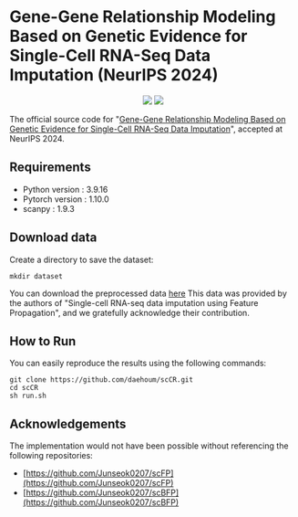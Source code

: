 # Gene-Gene Relationship Modeling Based on Genetic Evidence for Single-Cell RNA-Seq Data Imputation (NeurIPS 2024)

<p align="center">
    <a href="https://pytorch.org/" alt="PyTorch">
    <img src="https://img.shields.io/badge/PyTorch-%23EE4C2C.svg?e&logo=PyTorch&logoColor=white" /></a>
    <img src="https://img.shields.io/badge/-NeurIPS_2024-blue" />

The official source code for "[Gene-Gene Relationship Modeling Based on Genetic Evidence for Single-Cell RNA-Seq Data Imputation](https://openreview.net/forum?id=gW0znG5JCG)", accepted at NeurIPS 2024.

## Requirements
- Python version : 3.9.16
- Pytorch version : 1.10.0
- scanpy : 1.9.3

## Download data

Create a directory to save the dataset:
```
mkdir dataset
```

You can download the preprocessed data [here](https://www.dropbox.com/sh/eaujyhthxjs0d5g/AADzvVv-h2yYWaoOfs1sybKea?dl=0)
This data was provided by the authors of "Single-cell RNA-seq data imputation using Feature Propagation", and we gratefully acknowledge their contribution.

## How to Run

You can easily reproduce the results using the following commands:
```
git clone https://github.com/daehoum/scCR.git
cd scCR
sh run.sh
```

## Acknowledgements

The implementation would not have been possible without referencing the following repositories:
- [https://github.com/Junseok0207/scFP](https://github.com/Junseok0207/scFP)
- [https://github.com/Junseok0207/scBFP](https://github.com/Junseok0207/scBFP)
